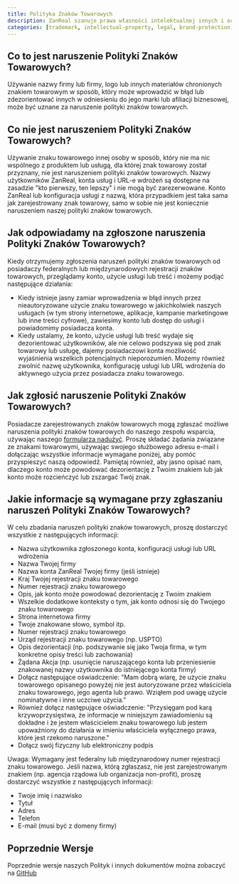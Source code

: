 ```yaml
---
title: Polityka Znaków Towarowych
description: ZanReal szanuje prawa własności intelektualnej innych i oczekuje, że jego użytkownicy i klienci będą robić to samo we wszystkich naszych usługach, w tym rozwoju oprogramowania, marketingu, zdalnym wsparciu IT, SEO i usługach projektowania UI/UX.
categories: [trademark, intellectual-property, legal, brand-protection, content-moderation, compliance]
---
```


## Co to jest naruszenie Polityki Znaków Towarowych?

Używanie nazwy firmy lub firmy, logo lub innych materiałów chronionych znakiem towarowym w sposób, który może wprowadzić w błąd lub zdezorientować innych w odniesieniu do jego marki lub afiliacji biznesowej, może być uznane za naruszenie polityki znaków towarowych.

## Co nie jest naruszeniem Polityki Znaków Towarowych?

Używanie znaku towarowego innej osoby w sposób, który nie ma nic wspólnego z produktem lub usługą, dla której znak towarowy został przyznany, nie jest naruszeniem polityki znaków towarowych. Nazwy użytkowników ZanReal, konta usług i URL-e wdrożeń są dostępne na zasadzie "kto pierwszy, ten lepszy" i nie mogą być zarezerwowane. Konto ZanReal lub konfiguracja usługi z nazwą, która przypadkiem jest taka sama jak zarejestrowany znak towarowy, samo w sobie nie jest koniecznie naruszeniem naszej polityki znaków towarowych.

## Jak odpowiadamy na zgłoszone naruszenia Polityki Znaków Towarowych?

Kiedy otrzymujemy zgłoszenia naruszeń polityki znaków towarowych od posiadaczy federalnych lub międzynarodowych rejestracji znaków towarowych, przeglądamy konto, użycie usługi lub treść i możemy podjąć następujące działania:

- Kiedy istnieje jasny zamiar wprowadzenia w błąd innych przez nieautoryzowane użycie znaku towarowego w jakichkolwiek naszych usługach (w tym strony internetowe, aplikacje, kampanie marketingowe lub inne treści cyfrowe), zawiesimy konto lub dostęp do usługi i powiadomimy posiadacza konta.
- Kiedy ustalamy, że konto, użycie usługi lub treść wydaje się dezorientować użytkowników, ale nie celowo podszywa się pod znak towarowy lub usługę, dajemy posiadaczowi konta możliwość wyjaśnienia wszelkich potencjalnych nieporozumień. Możemy również zwolnić nazwę użytkownika, konfigurację usługi lub URL wdrożenia do aktywnego użycia przez posiadacza znaku towarowego.

## Jak zgłosić naruszenie Polityki Znaków Towarowych?

Posiadacze zarejestrowanych znaków towarowych mogą zgłaszać możliwe naruszenia polityki znaków towarowych do naszego zespołu wsparcia, używając naszego [formularza nadużyć](/abuse?abuseType=trademark). Proszę składać żądania związane ze znakami towarowymi, używając swojego służbowego adresu e-mail i dołączając wszystkie informacje wymagane poniżej, aby pomóc przyspieszyć naszą odpowiedź. Pamiętaj również, aby jasno opisać nam, dlaczego konto może powodować dezorientację z Twoim znakiem lub jak konto może rozcieńczyć lub zszargać Twój znak.

## Jakie informacje są wymagane przy zgłaszaniu naruszeń Polityki Znaków Towarowych?

W celu zbadania naruszeń polityki znaków towarowych, proszę dostarczyć wszystkie z następujących informacji:

- Nazwa użytkownika zgłoszonego konta, konfiguracji usługi lub URL wdrożenia
- Nazwa Twojej firmy
- Nazwa konta ZanReal Twojej firmy (jeśli istnieje)
- Kraj Twojej rejestracji znaku towarowego
- Numer rejestracji znaku towarowego
- Opis, jak konto może powodować dezorientację z Twoim znakiem
- Wszelkie dodatkowe konteksty o tym, jak konto odnosi się do Twojego znaku towarowego
- Strona internetowa firmy
- Twoje znakowane słowo, symbol itp.
- Numer rejestracji znaku towarowego
- Urząd rejestracji znaku towarowego (np. USPTO)
- Opis dezorientacji (np. podszywanie się jako Twoja firma, w tym konkretne opisy treści lub zachowania)
- Żądana Akcja (np. usunięcie naruszającego konta lub przeniesienie znakowanej nazwy użytkownika do istniejącego konta firmy)
- Dołącz następujące oświadczenie: "Mam dobrą wiarę, że użycie znaku towarowego opisanego powyżej nie jest autoryzowane przez właściciela znaku towarowego, jego agenta lub prawo. Wziąłem pod uwagę użycie nominatywne i inne uczciwe użycia."
- Również dołącz następujące oświadczenie: "Przysięgam pod karą krzywoprzysięstwa, że informacje w niniejszym zawiadomieniu są dokładne i że jestem właścicielem znaku towarowego lub jestem upoważniony do działania w imieniu właściciela wyłącznego prawa, które jest rzekomo naruszone."
- Dołącz swój fizyczny lub elektroniczny podpis

Uwaga: Wymagany jest federalny lub międzynarodowy numer rejestracji znaku towarowego. Jeśli nazwa, którą zgłaszasz, nie jest zarejestrowanym znakiem (np. agencja rządowa lub organizacja non-profit), proszę dostarczyć wszystkie z następujących informacji:

- Twoje imię i nazwisko
- Tytuł
- Adres
- Telefon
- E-mail (musi być z domeny firmy)

## Poprzednie Wersje

Poprzednie wersje naszych Polityk i innych dokumentów można zobaczyć na [GitHub](https://github.com/zanreal-labs/legal)
